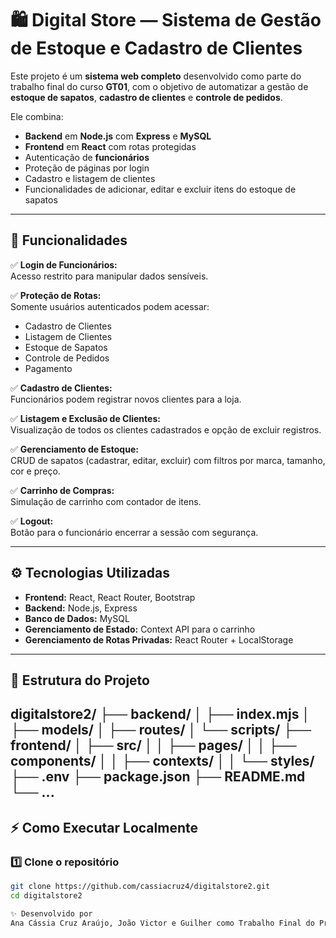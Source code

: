 # 🛍️ Digital Store — Sistema de Gestão de Estoque e Cadastro de Clientes

Este projeto é um **sistema web completo** desenvolvido como parte do trabalho final do curso **GT01**, com o objetivo de automatizar a gestão de **estoque de sapatos**, **cadastro de clientes** e **controle de pedidos**.  

Ele combina:
- **Backend** em **Node.js** com **Express** e **MySQL**
- **Frontend** em **React** com rotas protegidas
- Autenticação de **funcionários**
- Proteção de páginas por login
- Cadastro e listagem de clientes
- Funcionalidades de adicionar, editar e excluir itens do estoque de sapatos

---

## 🚀 **Funcionalidades**

✅ **Login de Funcionários:**  
Acesso restrito para manipular dados sensíveis.  

✅ **Proteção de Rotas:**  
Somente usuários autenticados podem acessar:
- Cadastro de Clientes
- Listagem de Clientes
- Estoque de Sapatos
- Controle de Pedidos
- Pagamento

✅ **Cadastro de Clientes:**  
Funcionários podem registrar novos clientes para a loja.  

✅ **Listagem e Exclusão de Clientes:**  
Visualização de todos os clientes cadastrados e opção de excluir registros.

✅ **Gerenciamento de Estoque:**  
CRUD de sapatos (cadastrar, editar, excluir) com filtros por marca, tamanho, cor e preço.

✅ **Carrinho de Compras:**  
Simulação de carrinho com contador de itens.

✅ **Logout:**  
Botão para o funcionário encerrar a sessão com segurança.

---

## ⚙️ **Tecnologias Utilizadas**

- **Frontend:** React, React Router, Bootstrap
- **Backend:** Node.js, Express
- **Banco de Dados:** MySQL
- **Gerenciamento de Estado:** Context API para o carrinho
- **Gerenciamento de Rotas Privadas:** React Router + LocalStorage

---

## 📂 **Estrutura do Projeto**

digitalstore2/
├── backend/
│ ├── index.mjs
│ ├── models/
│ ├── routes/
│ └── scripts/
├── frontend/
│ ├── src/
│ │ ├── pages/
│ │ ├── components/
│ │ ├── contexts/
│ │ └── styles/
├── .env
├── package.json
├── README.md
└── ...
---

## ⚡ **Como Executar Localmente**

### 1️⃣ Clone o repositório
```bash
git clone https://github.com/cassiacruz4/digitalstore2.git
cd digitalstore2

✨ Desenvolvido por
Ana Cássia Cruz Araújo, João Victor e Guilher como Trabalho Final do Projeto Geração Tech 2025.1


